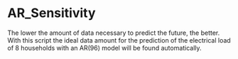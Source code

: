 # AR_Sensitivity
The lower the amount of data necessary to predict the future, the better. With this script the ideal data amount for the prediction of the electrical load of 8 households with an AR(96) model will be found automatically.
